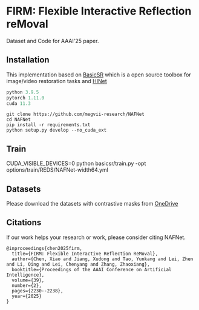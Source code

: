 # FIRM: Flexible Interactive Reflection reMoval
Dataset and Code for AAAI'25 paper. 


## Installation
This implementation based on [BasicSR](https://github.com/xinntao/BasicSR) which is a open source toolbox for image/video restoration tasks and [HINet](https://github.com/megvii-model/HINet) 

```python
python 3.9.5
pytorch 1.11.0
cuda 11.3
```

```
git clone https://github.com/megvii-research/NAFNet
cd NAFNet
pip install -r requirements.txt
python setup.py develop --no_cuda_ext
```

## Train
CUDA_VISIBLE_DEVICES=0 python basicsr/train.py -opt options/train/REDS/NAFNet-width64.yml

## Datasets
Please download the datasets with contrastive masks from [OneDrive](https://connectpolyu-my.sharepoint.com/:u:/g/personal/21119074r_connect_polyu_hk/EZKRZU1E1cNBpYCSUSIM7mABLHazetKJDZKWkd9UfyMPCw?e=yt9Ssh)

## Citations
If our work helps your research or work, please consider citing NAFNet.

```
@inproceedings{chen2025firm,
  title={FIRM: Flexible Interactive Reflection ReMoval},
  author={Chen, Xiao and Jiang, Xudong and Tao, Yunkang and Lei, Zhen and Li, Qing and Lei, Chenyang and Zhang, Zhaoxiang},
  booktitle={Proceedings of the AAAI Conference on Artificial Intelligence},
  volume={39},
  number={2},
  pages={2230--2238},
  year={2025}
}
```
